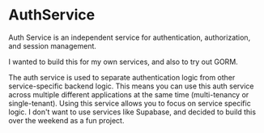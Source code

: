 # AuthService

Auth Service is an independent service for authentication, authorization, and session management.

I wanted to build this for my own services, and also to try out GORM.

The auth service is used to separate authentication logic from other service-specific backend logic. This means you can use this auth service across multiple different applications at the same time (multi-tenancy or single-tenant). Using this service allows you to focus on service specific logic. I don't want to use services like Supabase, and decided to build this over the weekend as a fun project.
